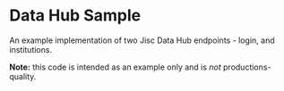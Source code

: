 # Data Hub Sample

An example implementation of two Jisc Data Hub endpoints - login, and institutions.

**Note:** this code is intended as an example only and is *not* productions-quality.
